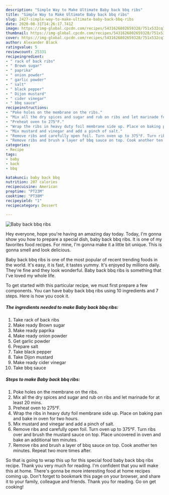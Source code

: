 ```yaml
---
description: "Simple Way to Make Ultimate Baby back bbq ribs"
title: "Simple Way to Make Ultimate Baby back bbq ribs"
slug: 2427-simple-way-to-make-ultimate-baby-back-bbq-ribs
date: 2020-08-31T14:26:17.741Z
image: https://img-global.cpcdn.com/recipes/5431626802659328/751x532cq70/baby-back-bbq-ribs-recipe-main-photo.jpg
thumbnail: https://img-global.cpcdn.com/recipes/5431626802659328/751x532cq70/baby-back-bbq-ribs-recipe-main-photo.jpg
cover: https://img-global.cpcdn.com/recipes/5431626802659328/751x532cq70/baby-back-bbq-ribs-recipe-main-photo.jpg
author: Alexander Black
ratingvalue: 5
reviewcount: 25331
recipeingredient:
- " rack of back ribs"
- " Brown sugar"
- " paprika"
- " onion powder"
- " garlic powder"
- " salt"
- " black pepper"
- " Dijon mustard"
- " cider vinegar"
- " bbq sauce"
recipeinstructions:
- "Poke holes on the membrane on the ribs."
- "Mix all the dry spices and sugar and rub on ribs and let marinade for at least 20 mins."
- "Preheat oven to 275°F."
- "Wrap the ribs in heavy duty foil membrane side up. Place on baking pan and bake in oven for two hours."
- "Mix mustard and vinegar and add a pinch of salt."
- "Remove ribs and carefully open foil. Turn oven up to 375°F. Turn ribs over and brush the mustard sauce on top. Place uncovered in oven and bake an additional ten minutes."
- "Remove ribs and brush a layer of bbq sauce on top. Cook another ten minutes. Repeat two more times after."
categories:
- Recipe
tags:
- baby
- back
- bbq

katakunci: baby back bbq 
nutrition: 207 calories
recipecuisine: American
preptime: "PT23M"
cooktime: "PT38M"
recipeyield: "1"
recipecategory: Dessert

---
```



![Baby back bbq ribs](https://img-global.cpcdn.com/recipes/5431626802659328/751x532cq70/baby-back-bbq-ribs-recipe-main-photo.jpg)

Hey everyone, hope you're having an amazing day today. Today, I'm gonna show you how to prepare a special dish, baby back bbq ribs. It is one of my favorites food recipes. For mine, I'm gonna make it a little bit unique. This is gonna smell and look delicious.

Baby back bbq ribs is one of the most popular of recent trending foods in the world. It's easy, it is fast, it tastes yummy. It's enjoyed by millions daily. They're fine and they look wonderful. Baby back bbq ribs is something that I've loved my whole life.




To get started with this particular recipe, we must first prepare a few components. You can have baby back bbq ribs using 10 ingredients and 7 steps. Here is how you cook it.

<!--inarticleads1-->

##### The ingredients needed to make Baby back bbq ribs:

1. Take  rack of back ribs
1. Make ready  Brown sugar
1. Make ready  paprika
1. Make ready  onion powder
1. Get  garlic powder
1. Prepare  salt
1. Take  black pepper
1. Take  Dijon mustard
1. Make ready  cider vinegar
1. Take  bbq sauce




<!--inarticleads2-->

##### Steps to make Baby back bbq ribs:

1. Poke holes on the membrane on the ribs.
1. Mix all the dry spices and sugar and rub on ribs and let marinade for at least 20 mins.
1. Preheat oven to 275°F.
1. Wrap the ribs in heavy duty foil membrane side up. Place on baking pan and bake in oven for two hours.
1. Mix mustard and vinegar and add a pinch of salt.
1. Remove ribs and carefully open foil. Turn oven up to 375°F. Turn ribs over and brush the mustard sauce on top. Place uncovered in oven and bake an additional ten minutes.
1. Remove ribs and brush a layer of bbq sauce on top. Cook another ten minutes. Repeat two more times after.




So that is going to wrap this up for this special food baby back bbq ribs recipe. Thank you very much for reading. I'm confident that you will make this at home. There's gonna be more interesting food at home recipes coming up. Don't forget to bookmark this page on your browser, and share it to your family, colleague and friends. Thank you for reading. Go on get cooking!
